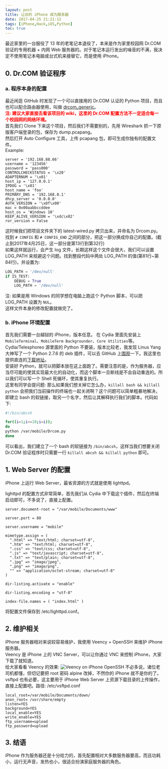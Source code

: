 ```yaml
---
layout: post
title: 让旧的 iPhone 成为服务器
date: 2017-04-25 21:21:12
tags: [iPhone,Hack,iOS,Python]
toc: true
---
```


最近家里的一台服役了 13 年的老笔记本退役了，本来是作为家里校园网 Dr.COM 验证的专用机器 + 内网 Web 服务器的。对于笔记本运行发出的噪音的不满，我决定不使用笔记本电脑或台式机来接替它，而是使用 iPhone。  
## 0. Dr.COM 验证程序
### a. 程序本身的配置
最近闲逛 GitHub 时发现了一个可以直接用的 Dr.COM 认证的 Python 项目，而且也可以配合路由器使用，叫做 [drcom_generic](https://github.com/drcoms/drcom-generic)。  
**<span style="color: red;">注: 建议大家直接去看该项目的 wiki，这里的 Dr.COM 配置方法不一定适合每一个校园网的网络环境。</span>**  
首先我们 Clone 下来这个项目，然后我们不需要别的，先用 Wireshark 抓一下原版客户端登录的包，保存为 dump.pcapang。  
然后打开 Auto Configure 工具，上传 pcapang 包，即可生成你独有的配置文件。  
Example:
```
server = '192.168.88.66'
username = '123456'
password = 'pass000'
CONTROLCHECKSTATUS = '\x20'
ADAPTERNUM = '\x01'
host_ip = '127.0.0.1'
IPDOG = '\x01'
host_name = 'foo'
PRIMARY_DNS = '192.168.0.1'
dhcp_server = '0.0.0.0'
AUTH_VERSION = '\x0f\x00'
mac = 0x00aabbccddee
host_os = 'Windows 10'
KEEP_ALIVE_VERSION = '\xdc\x02'
ror_version = False
```
这时候我们把项目文件夹下的 latest-wired.py 拷贝出来，并命名为 Drcom.py。  
找到 `# CONFIG` 和 `# CONFIG_END` 之间的部分，把这一部分换成你自己的配置。(截止到2017年4月25日，这一部分是第13行到第32行)  
如果这样就运行，会产生 log 文件，长期这样这个文件会很大，我们可以设置 LOG_PATH 来规避这个问题。找到整段代码中两处 LOG_PATH 的值(第81行~第84行)，并设置为:
```python
LOG_PATH = '/dev/null'
if IS_TEST:
    DEBUG = True
    LOG_PATH = '/dev/null'
```
注: 如果是用 Windows 的同学想在电脑上跑这个 Python 脚本，可以把 LOG_PATH 设置为 `NUL`。  
这样文件本身的修改配置就做完了。
### b. iPhone 环境配置
首先我们需要一台越狱的 iPhone，版本任意。
在 Cydia 里面先安装上 `MobileTerminal`、`MobileTerm Backgrounder`、`Core Utilities`等。  
Cydia/Telesphoreo 源里面的 Python 不要装，版本比较老，我发现 Linus Yang 大神写了一个 Python 2.7.6 的 deb 插件，可以去 GitHub 上[围观](https://github.com/linusyang/python-for-ios)一下。我这里也提供直连的[下载地址](https://github.com/linusyang/python-for-ios/releases/download/v2.7.6-3/python_2.7.6-3_iphoneos-arm.deb)。  
安装好 Python，就可以把脚本放在这上面跑了。需要注意的是，作为服务器，应当尽可能的使其实现最大化的自动化，而这个脚本一旦断线是不会自动重连的。所以我们可以写一个  Shell 死循环，使其重复执行。  
这里有同学会提问题: 那么如果我们想关掉它怎么办，`killall bash && killall python` 会把我们当前操作的终端也一起关闭啊？这个问题可以简单粗暴地解决，即建立 bash 的软链接，取另一个名字，然后让其解释执行我们的脚本。代码如下:
```bash
#!/bin/abcsh

for((i=1;i<=10;i=i));
do
python /var/mobile/Drcom.py
done
```
可以看出，我们建立了一个 bash 的软链接为 `/bin/abcsh`，这样当我们想要关闭 Dr.COM 验证程序时只需要一行 `killall abcsh && killall python` 即可。  
## 1. Web Server 的配置
iPhone 上运行 Web Server，最省资源的方式就是使用 lighttpd。

lighttpd 的配置方式非常简单，首先我们从 Cydia 中下载这个插件，然后在终端启动即可，不多说了，直接上配置。
```
server.document-root = "/var/mobile/Documents/www" 

server.port = 80

server.username = "mobile"

mimetype.assign = (
  ".html" => "text/html; charset=utf-8",
  ".htm" => "text/html; charset=utf-8",
  ".css" => "text/css; charset=utf-8",
  ".js" => "text/javascript; charset=utf-8",
  ".txt" => "text/plain; charset=utf-8",
  ".jpg" => "image/jpeg",
  ".png" => "image/png",
  "" => "application/octet-stream; charset=utf-8"
)

dir-listing.activate = "enable" 

dir-listing.encoding = "utf-8"

index-file.names = ( "index.html" )
```
将配置文件保存到 /etc/lighttpd.conf。
## 2. 维护相关
iPhone 服务器相对来说较容易维护，我使用 Veency + OpenSSH 来维护 iPhone 服务器。  
Veency 是 iPhone 上的 VNC Server，可以让你通过 VNC 来控制 iPhone，大家下载了就知道。  
给大家看看 Veency 的效果:
![Veency on iPhone](https://static.chickger.pw/201704/iPhoneVeency.png)
OpenSSH 不必多说，诸位老司机都懂，但切记要把 root 密码 alpine 改掉，不然你的 iPhone 就不是你的了。  
vsftpd 也有必要，这主要用于 iPhone Web Server 上资源下载目录的上传操作，直接上配置吧。路径: /etc/vsftpd.conf
```
local_root=/var/mobile/Documents/down/
anon_root= /usr/share/empty
listen=YES
background=YES
local_enable=YES
write_enable=YES
ftp_username=upload
ftp_password=upload
```
## 3. 结语
iPhone 作为服务器还是十分给力的，首先配置相对大多数服务器要高，而且功耗小，运行无声音，发热也小，很适合扮演家庭服务器的角色。